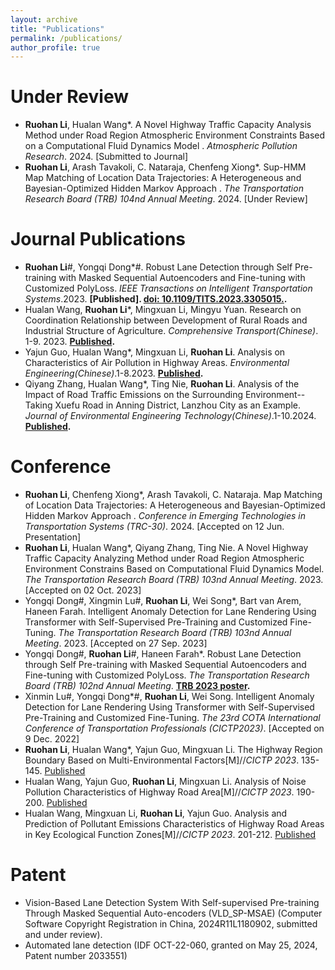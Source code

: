 ```yaml
---
layout: archive
title: "Publications"
permalink: /publications/
author_profile: true
---
```



Under Review
======
* **Ruohan Li**, Hualan Wang*. A Novel Highway Traffic Capacity Analysis Method under Road Region Atmospheric Environment Constraints Based on a Computational Fluid Dynamics Model . <var>Atmospheric Pollution Research</var>. 2024. [Submitted to Journal]
* **Ruohan Li**, Arash Tavakoli, C. Nataraja, Chenfeng Xiong*. Sup-HMM Map Matching of Location Data Trajectories: A Heterogeneous and Bayesian-Optimized Hidden Markov Approach . <var>The Transportation Research Board (TRB) 104nd Annual Meeting</var>. 2024. [Under Review]
  
Journal Publications
======
* **Ruohan Li**#, Yongqi Dong*#. Robust Lane Detection through Self Pre-training with Masked Sequential Autoencoders and Fine-tuning with Customized PolyLoss. <var>IEEE Transactions on Intelligent Transportation Systems</var>.2023. **[Published]. [doi: 10.1109/TITS.2023.3305015.](https://ieeexplore.ieee.org/document/10226453).**
* Hualan Wang, **Ruohan Li***, Mingxuan Li, Mingyu Yuan. Research on Coordination Relationship between Development of Rural Roads and Industrial Structure of Agriculture. <var>Comprehensive Transport(Chinese)</var>. 1-9. 2023. **[Published](http://kns.cnki.net/kcms/detail/11.1197.U.20230328.1746.008.html).**
* Yajun Guo, Hualan Wang*, Mingxuan Li, **Ruohan Li**. Analysis on Characteristics of Air Pollution in Highway Areas. <var>Environmental Engineering(Chinese)</var>.1-8.2023. **[Published](http://kns.cnki.net/kcms/detail/11.2097.X.20230324.0948.002.html).**
* Qiyang Zhang, Hualan Wang*, Ting Nie, **Ruohan Li**. Analysis of the Impact of Road Traffic Emissions on the Surrounding Environment--Taking Xuefu Road in Anning District, Lanzhou City as an Example. <var>Journal of Environmental Engineering Technology(Chinese)</var>.1-10.2024. **[Published](http://kns.cnki.net/kcms/detail/11.5972.x.20240522.0900.002.html).**

Conference
======
* **Ruohan Li**, Chenfeng Xiong*, Arash Tavakoli, C. Nataraja. Map Matching of Location Data Trajectories: A Heterogeneous and Bayesian-Optimized Hidden Markov Approach . <var>Conference in Emerging Technologies in Transportation Systems (TRC-30)</var>. 2024. [Accepted on 12 Jun. Presentation]
* **Ruohan Li**, Hualan Wang*, Qiyang Zhang, Ting Nie. A Novel Highway Traffic Capacity Analyzing Method under Road Region Atmospheric Environment Constrains Based on Computational Fluid Dynamics Model. <var>The Transportation Research Board (TRB) 103nd Annual Meeting</var>. 2023. [Accepted on 02 Oct. 2023]
* Yongqi Dong#, Xingmin Lu#, **Ruohan Li**, Wei Song*, Bart van Arem, Haneen Farah. Intelligent Anomaly Detection for Lane Rendering Using Transformer with Self-Supervised Pre-Training and Customized Fine-Tuning. <var>The Transportation Research Board (TRB) 103nd Annual Meeting</var>. 2023. [Accepted on 27 Sep. 2023]
* Yongqi Dong#, **Ruohan Li**#, Haneen Farah*. Robust Lane Detection through Self Pre-training with Masked Sequential Autoencoders and Fine-tuning with Customized PolyLoss. <var>The Transportation Research Board (TRB) 102nd Annual Meeting</var>. **[TRB 2023 poster](https://repository.tudelft.nl/islandora/object/uuid:62690e30-572d-44c2-aa8f-f0b1cb835f29?collection=research).**
* Xinmin Lu#, Yongqi Dong*#, **Ruohan Li**, Wei Song. Intelligent Anomaly Detection for Lane Rendering Using Transformer with Self-Supervised Pre-Training and Customized Fine-Tuning. <var>The 23rd COTA International Conference of Transportation Professionals (CICTP2023)</var>. [Accepted on 9 Dec. 2022]
* **Ruohan Li**, Hualan Wang*, Yajun Guo, Mingxuan Li. The Highway Region Boundary Based on Multi-Environmental Factors[M]//<var>CICTP 2023</var>. 135-145. [Published](https://doi.org/10.1061/9780784484869.014)
* Hualan Wang, Yajun Guo, **Ruohan Li**, Mingxuan Li. Analysis of Noise Pollution Characteristics of Highway Road Area[M]//<var>CICTP 2023</var>. 190-200. [Published](https://doi.org/10.1061/9780784484869.019)
* Hualan Wang, Mingxuan Li, **Ruohan Li**, Yajun Guo. Analysis and Prediction of Pollutant Emissions Characteristics of Highway Road Areas in Key Ecological Function Zones[M]//<var>CICTP 2023</var>. 201-212. [Published](https://doi.org/10.1061/9780784484869.020)

Patent
======
* Vision-Based Lane Detection System With Self-supervised Pre-training Through Masked Sequential Auto-encoders (VLD_SP-MSAE) (Computer Software Copyright Registration in China, 2024R11L1180902, submitted and under review).
* Automated lane detection (IDF OCT-22-060, granted on May 25, 2024, Patent number 2033551)
                       
